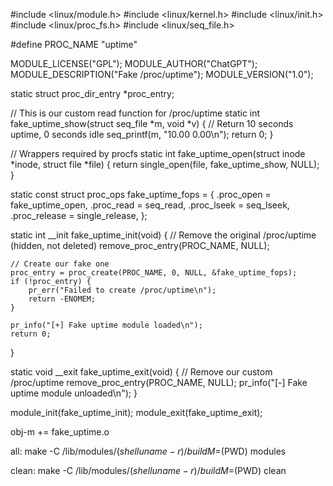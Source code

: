#include <linux/module.h>
#include <linux/kernel.h>
#include <linux/init.h>
#include <linux/proc_fs.h>
#include <linux/seq_file.h>

#define PROC_NAME "uptime"

MODULE_LICENSE("GPL");
MODULE_AUTHOR("ChatGPT");
MODULE_DESCRIPTION("Fake /proc/uptime");
MODULE_VERSION("1.0");

static struct proc_dir_entry *proc_entry;

// This is our custom read function for /proc/uptime
static int fake_uptime_show(struct seq_file *m, void *v)
{
    // Return 10 seconds uptime, 0 seconds idle
    seq_printf(m, "10.00 0.00\n");
    return 0;
}

// Wrappers required by procfs
static int fake_uptime_open(struct inode *inode, struct file *file)
{
    return single_open(file, fake_uptime_show, NULL);
}

static const struct proc_ops fake_uptime_fops = {
    .proc_open = fake_uptime_open,
    .proc_read = seq_read,
    .proc_lseek = seq_lseek,
    .proc_release = single_release,
};

static int __init fake_uptime_init(void)
{
    // Remove the original /proc/uptime (hidden, not deleted)
    remove_proc_entry(PROC_NAME, NULL);

    // Create our fake one
    proc_entry = proc_create(PROC_NAME, 0, NULL, &fake_uptime_fops);
    if (!proc_entry) {
        pr_err("Failed to create /proc/uptime\n");
        return -ENOMEM;
    }

    pr_info("[+] Fake uptime module loaded\n");
    return 0;
}

static void __exit fake_uptime_exit(void)
{
    // Remove our custom /proc/uptime
    remove_proc_entry(PROC_NAME, NULL);
    pr_info("[-] Fake uptime module unloaded\n");
}

module_init(fake_uptime_init);
module_exit(fake_uptime_exit);




obj-m += fake_uptime.o

all:
	make -C /lib/modules/$(shell uname -r)/build M=$(PWD) modules

clean:
	make -C /lib/modules/$(shell uname -r)/build M=$(PWD) clean

